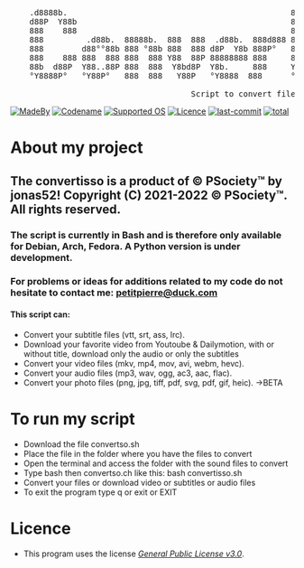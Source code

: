 <pre>    
    .d8888b.                                               888    d8b                            
    d88P  Y88b                                             888    Y8P                            
    888    888                                             888                                   
    888         .d88b.  88888b.  888  888  .d88b.  888d888 888888 888 .d8888b  .d8888b   .d88b.   
    888        d88°°88b 888 °88b 888  888 d8P  Y8b 888P°   888    888 88K      88K      d88°°88b  
    888    888 888  888 888  888 Y88  88P 88888888 888     888    888 °Y8888b. °Y8888b. 888  888  
    88b  d88P  Y88..88P 888  888  Y8bd8P  Y8b.     888     Y88b.  888      X88      X88 Y88..88P  
    °Y8888P°   °Y88P°   888  888   Y88P   °Y8888  888      °Y888 888  88888P° °88888P°   °Y88P°  

                                      Script to convert files
</pre>
[![MadeBy](https://img.shields.io/badge/Made%20by-Jonas%20Petitpierre-informational?style=flat-square)](https://github.com/jonas52)
[![Codename](https://img.shields.io/badge/Codename-jonas52-informational?style=flat-square)](https://github.com/jonas52)
[![Supported OS](https://img.shields.io/badge/Supported%20OS-Linux-brightgreen?style=flat-square)]()
[![Licence](https://img.shields.io/badge/License-GNU%20GPL--3.0-important?style=flat-square)](https://github.com/jonas52/convertisso/blob/main/LICENSE)
[![last-commit](https://img.shields.io/github/last-commit/jonas52/convertisso?style=flat-square)]()
[![total](https://img.shields.io/github/downloads/jonas52/convertisso/total?style=flat-square)]()


# About my project
## The convertisso is a product of © PSociety™ by jonas52! Copyright (C) 2021-2022 © PSociety™. All rights reserved.
### The script is currently in Bash and is therefore only available for Debian, Arch, Fedora. A Python version is under development.
### For problems or ideas for additions related to my code do not hesitate to contact me: petitpierre@duck.com
#### This script can:
- Convert your subtitle files (vtt, srt, ass, lrc). 
- Download your favorite video from Youtoube & Dailymotion, with or without title, download only the audio or only the subtitles
- Convert your video files (mkv, mp4, mov, avi, webm, hevc). 
- Convert your audio files (mp3, wav, ogg, ac3, aac, flac).
- Convert your photo files (png, jpg, tiff, pdf, svg, pdf, gif, heic). ->BETA
# To run my script
- Download the file convertso.sh 
- Place the file in the folder where you have the files to convert
- Open the terminal and access the folder with the sound files to convert
- Type bash then convertso.ch like this: bash convertisso.sh
- Convert your files or download video or subtitles or audio files
- To exit the program type q or exit or EXIT
# Licence
- This program uses the license _[General Public License v3.0](https://github.com/jonas52/convertisso/blob/main/LICENSE)_.

